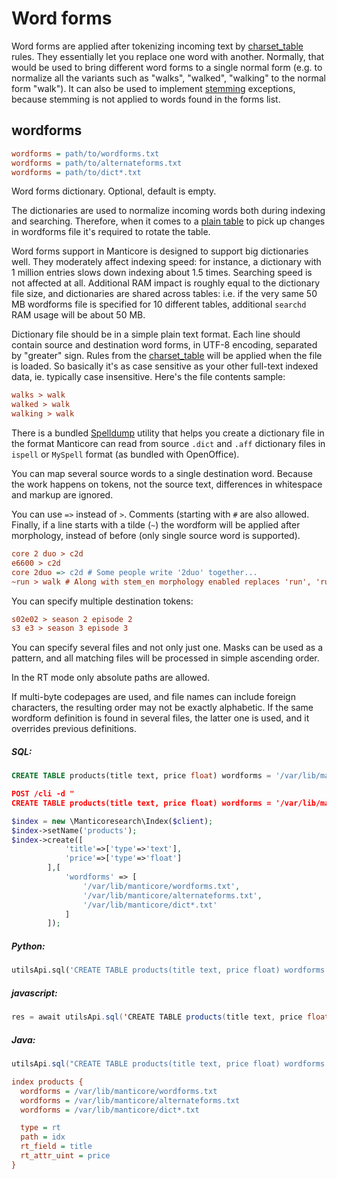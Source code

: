 # Word forms

Word forms are applied after tokenizing incoming text by [charset_table](../../Creating_a_table/NLP_and_tokenization/Low-level_tokenization.md#charset_table) rules. They essentially let you replace one word with another. Normally, that would be used to bring different word forms to a single normal form (e.g. to normalize all the variants such as "walks", "walked", "walking" to the normal form "walk"). It can also be used to implement [stemming](../../Creating_a_table/NLP_and_tokenization/Morphology.md) exceptions, because stemming is not applied to words found in the forms list.

## wordforms

```ini
wordforms = path/to/wordforms.txt
wordforms = path/to/alternateforms.txt
wordforms = path/to/dict*.txt
```

<!-- example wordforms -->
Word forms dictionary. Optional, default is empty.

The dictionaries are used to normalize incoming words both during indexing and searching. Therefore, when it comes to a [plain table](../../Creating_a_table/Local_tables/Plain_table.md) to pick up changes in wordforms file it's required to rotate the table.

Word forms support in Manticore is designed to support big dictionaries well. They moderately affect indexing speed: for instance, a dictionary with 1 million entries slows down indexing about 1.5 times. Searching speed is not affected at all. Additional RAM impact is roughly equal to the dictionary file size, and dictionaries are shared across tables: i.e. if the very same 50 MB wordforms file is specified for 10 different tables, additional `searchd` RAM usage will be about 50 MB.

Dictionary file should be in a simple plain text format. Each line should contain source and destination word forms, in UTF-8 encoding, separated by "greater" sign. Rules from the [charset_table](../../Creating_a_table/NLP_and_tokenization/Low-level_tokenization.md#charset_table) will be applied when the file is loaded. So basically it's as case sensitive as your other full-text indexed data, ie. typically case insensitive. Here's the file contents sample:

```ini
walks > walk
walked > walk
walking > walk
```

There is a bundled [Spelldump](../../Miscellaneous_tools.md#spelldump) utility that helps you create a dictionary file in the format Manticore can read from source `.dict` and `.aff` dictionary files in `ispell` or `MySpell` format (as bundled with OpenOffice).

You can map several source words to a single destination word. Because the work happens on tokens, not the source text, differences in whitespace and markup are ignored.

You can use `=>` instead of `>`. Comments (starting with `#` are also allowed. Finally, if a line starts with a tilde (`~`) the wordform will be applied after morphology, instead of before (only single source word is supported).

```ini
core 2 duo > c2d
e6600 > c2d
core 2duo => c2d # Some people write '2duo' together...
~run > walk # Along with stem_en morphology enabled replaces 'run', 'running', 'runs' (and any other words that stem to just 'run') to 'walk'
```

You can specify multiple destination tokens:

```ini
s02e02 > season 2 episode 2
s3 e3 > season 3 episode 3
```

You can specify several files and not only just one. Masks can be used as a pattern, and all matching files will be processed in simple ascending order.

In the RT mode only absolute paths are allowed.

If multi-byte codepages are used, and file names can include foreign characters, the resulting order may not be exactly alphabetic. If the same wordform definition is found in several files, the latter one is used, and it overrides previous definitions.


<!-- intro -->
##### SQL:

<!-- request SQL -->

```sql
CREATE TABLE products(title text, price float) wordforms = '/var/lib/manticore/wordforms.txt' wordforms = '/var/lib/manticore/alternateforms.txt /var/lib/manticore/dict*.txt'
```

<!-- request HTTP -->

```json
POST /cli -d "
CREATE TABLE products(title text, price float) wordforms = '/var/lib/manticore/wordforms.txt' wordforms = '/var/lib/manticore/alternateforms.txt' wordforms = '/var/lib/manticore/dict*.txt'"
```

<!-- request PHP -->

```php
$index = new \Manticoresearch\Index($client);
$index->setName('products');
$index->create([
            'title'=>['type'=>'text'],
            'price'=>['type'=>'float']
        ],[
            'wordforms' => [
                '/var/lib/manticore/wordforms.txt',
                '/var/lib/manticore/alternateforms.txt',
                '/var/lib/manticore/dict*.txt'
            ]
        ]);
```
<!-- intro -->
##### Python:

<!-- request Python -->

```python
utilsApi.sql('CREATE TABLE products(title text, price float) wordforms = \'/var/lib/manticore/wordforms.txt\' wordforms = \'/var/lib/manticore/alternateforms.txt\' wordforms = \'/var/lib/manticore/dict*.txt\'')
```
<!-- intro -->
##### javascript:

<!-- request javascript -->

```java
res = await utilsApi.sql('CREATE TABLE products(title text, price float)wordforms = \'/var/lib/manticore/wordforms.txt\' wordforms = \'/var/lib/manticore/alternateforms.txt\' wordforms = \'/var/lib/manticore/dict*.txt\'');
```

<!-- intro -->
##### Java:
<!-- request Java -->
```java
utilsApi.sql("CREATE TABLE products(title text, price float) wordforms = '/var/lib/manticore/wordforms.txt' wordforms = '/var/lib/manticore/alternateforms.txt' wordforms = '/var/lib/manticore/dict*.txt'");
```
<!-- request CONFIG -->

```ini
index products {
  wordforms = /var/lib/manticore/wordforms.txt
  wordforms = /var/lib/manticore/alternateforms.txt
  wordforms = /var/lib/manticore/dict*.txt

  type = rt
  path = idx
  rt_field = title
  rt_attr_uint = price
}
```
<!-- end -->
